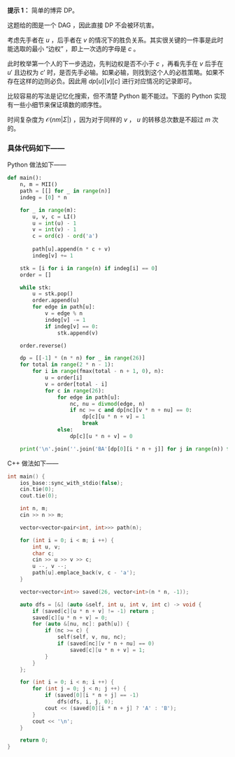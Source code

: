 **提示 1：** 简单的博弈 DP。

这题给的图是一个 DAG ，因此直接 DP 不会被环坑害。

考虑先手者在 $u$ ，后手者在 $v$ 的情况下的胜负关系。其实很关键的一件事是此时能选取的最小 “边权” ，即上一次选的字母是 $c$ 。

此时枚举第一个人的下一步选边，先判边权是否不小于 $c$ ，再看先手在 $v$ 后手在 $u'$ 且边权为 $c'$ 时，是否先手必输。如果必输，则找到这个人的必胜策略。如果不存在这样的边则必负。因此用 $dp[u][v][c]$ 进行对应情况的记录即可。

比较容易的写法是记忆化搜索，但不清楚 Python 能不能过。下面的 Python 实现有一些小细节来保证填数的顺序性。

时间复杂度为 $\mathcal{O}(nm|\Sigma|)$ ，因为对于同样的 $v$ ， $u$ 的转移总次数是不超过 $m$ 次的。

### 具体代码如下——

Python 做法如下——

```Python []
def main():
    n, m = MII()
    path = [[] for _ in range(n)]
    indeg = [0] * n

    for _ in range(m):
        u, v, c = LI()
        u = int(u) - 1
        v = int(v) - 1
        c = ord(c) - ord('a')
        
        path[u].append(n * c + v)
        indeg[v] += 1

    stk = [i for i in range(n) if indeg[i] == 0]
    order = []

    while stk:
        u = stk.pop()
        order.append(u)
        for edge in path[u]:
            v = edge % n
            indeg[v] -= 1
            if indeg[v] == 0:
                stk.append(v)

    order.reverse()

    dp = [[-1] * (n * n) for _ in range(26)]
    for total in range(2 * n - 1):
        for i in range(fmax(total - n + 1, 0), n):
            u = order[i]
            v = order[total - i]
            for c in range(26):
                for edge in path[u]:
                    nc, nu = divmod(edge, n)
                    if nc >= c and dp[nc][v * n + nu] == 0:
                        dp[c][u * n + v] = 1
                        break
                else:
                    dp[c][u * n + v] = 0

    print('\n'.join(''.join('BA'[dp[0][i * n + j]] for j in range(n)) for i in range(n)))
```

C++ 做法如下——

```cpp []
int main() {
    ios_base::sync_with_stdio(false);
    cin.tie(0);
    cout.tie(0);

    int n, m;
    cin >> n >> m;

    vector<vector<pair<int, int>>> path(n);

    for (int i = 0; i < m; i ++) {
        int u, v;
        char c;
        cin >> u >> v >> c;
        u --, v --;
        path[u].emplace_back(v, c - 'a');
    }

    vector<vector<int>> saved(26, vector<int>(n * n, -1));

    auto dfs = [&] (auto &self, int u, int v, int c) -> void {
        if (saved[c][u * n + v] != -1) return ;
        saved[c][u * n + v] = 0;
        for (auto &[nu, nc]: path[u]) {
            if (nc >= c) {
                self(self, v, nu, nc);
                if (saved[nc][v * n + nu] == 0)
                    saved[c][u * n + v] = 1;
            }
        }
    };

    for (int i = 0; i < n; i ++) {
        for (int j = 0; j < n; j ++) {
            if (saved[0][i * n + j] == -1)
                dfs(dfs, i, j, 0);
            cout << (saved[0][i * n + j] ? 'A' : 'B');
        }
        cout << '\n';
    }

    return 0;
}
```
